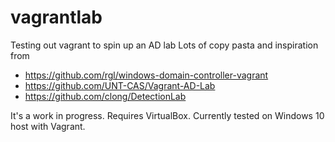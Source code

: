 # vagrantlab
Testing out vagrant to spin up an AD lab
Lots of copy pasta and inspiration from 
* https://github.com/rgl/windows-domain-controller-vagrant
* https://github.com/UNT-CAS/Vagrant-AD-Lab
* https://github.com/clong/DetectionLab

It's a work in progress. Requires VirtualBox. Currently tested on Windows 10 host with Vagrant.

